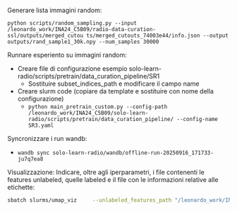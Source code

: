 Generare lista immagini random:

`python scripts/random_sampling.py --input /leonardo_work/INA24_C5B09/radio-data-curation-ssl/outputs/merged_cutou
ts/merged_cutouts_74003e44/info.json --output outputs/rand_sample1_30k.npy --num_samples 30000`

Runnare esperiento su immagini random:
- Creare file di configurazione esempio solo-learn-radio/scripts/pretrain/data_curation_pipeline/SR1
    - Sostituire subset_indices_path e modificare il campo name
- Creare slurm code (copiare da template e sostituire con nome della configurazione)
    - `python main_pretrain_custom.py --config-path /leonardo_work/INA24_C5B09/solo-learn-radio/scripts/pretrain/data_curation_pipeline/ --config-name SR3.yaml`

Syncronizzare i run wandb:
- `wandb sync solo-learn-radio/wandb/offline-run-20250916_171733-ju7q7ea8`

Visualizzazione:
Indicare, oltre agli iperparametri, i file contenenti le features unlabeled, quelle labeled e il file con le informazioni relative alle etichette:
```sh
sbatch slurms/umap_viz     --unlabeled_features_path "/leonardo_work/INA24_C5B09/radio-data-curation-ssl/outputs/features/features-model_vit_small_patch14_reg4_dinov2lvd142m-variant__64effbed/features.npy"     --labeled_features_path "/leonardo_work/INA24_C5B09/radio-data-curation-ssl/outputs/features/features-model_vit_small_patch14_reg4_dinov2lvd142m-variant__b27e541a/features_data_fast.h5"     --labeled_info_json_path "/leonardo_work/INA24_C5B09/lofar_rgz_dataset/lotss_dr2_morph_horton-dataset/data/info.json"     --output_dir "outputs/umap/dinov2" --min_dist 0.0 --n_neighbors 125 --metric euclidean --pca_components 32 --marker_radius 0.1 --marker_linewidth 0.0
```


